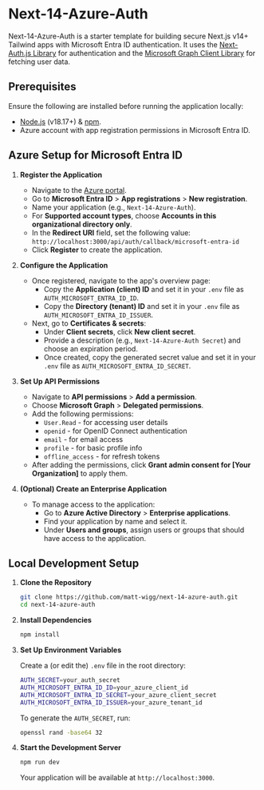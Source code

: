 # Next-14-Azure-Auth

Next-14-Azure-Auth is a starter template for building secure Next.js v14+ Tailwind apps with Microsoft Entra ID authentication. It uses the [Next-Auth.js Library](https://next-auth.js.org/) for authentication and the [Microsoft Graph Client Library](https://github.com/microsoftgraph/msgraph-sdk-javascript) for fetching user data.

## Prerequisites

Ensure the following are installed before running the application locally:

- [Node.js](https://nodejs.org/) (v18.17+) & [npm](https://www.npmjs.com/).
- Azure account with app registration permissions in Microsoft Entra ID.

## Azure Setup for Microsoft Entra ID

1. **Register the Application**

   - Navigate to the [Azure portal](https://portal.azure.com/).
   - Go to **Microsoft Entra ID** > **App registrations** > **New registration**.
   - Name your application (e.g., `Next-14-Azure-Auth`).
   - For **Supported account types**, choose **Accounts in this organizational directory only**.
   - In the **Redirect URI** field, set the following value:  
     `http://localhost:3000/api/auth/callback/microsoft-entra-id`
   - Click **Register** to create the application.

2. **Configure the Application**

   - Once registered, navigate to the app's overview page:
     - Copy the **Application (client) ID** and set it in your `.env` file as `AUTH_MICROSOFT_ENTRA_ID_ID`.
     - Copy the **Directory (tenant) ID** and set it in your `.env` file as `AUTH_MICROSOFT_ENTRA_ID_ISSUER`.
   - Next, go to **Certificates & secrets**:
     - Under **Client secrets**, click **New client secret**.
     - Provide a description (e.g., `Next-14-Azure-Auth Secret`) and choose an expiration period.
     - Once created, copy the generated secret value and set it in your `.env` file as `AUTH_MICROSOFT_ENTRA_ID_SECRET`.

3. **Set Up API Permissions**

   - Navigate to **API permissions** > **Add a permission**.
   - Choose **Microsoft Graph** > **Delegated permissions**.
   - Add the following permissions:
     - `User.Read` - for accessing user details
     - `openid` - for OpenID Connect authentication
     - `email` - for email access
     - `profile` - for basic profile info
     - `offline_access` - for refresh tokens
   - After adding the permissions, click **Grant admin consent for [Your Organization]** to apply them.

4. **(Optional) Create an Enterprise Application**

   - To manage access to the application:
     - Go to **Azure Active Directory** > **Enterprise applications**.
     - Find your application by name and select it.
     - Under **Users and groups**, assign users or groups that should have access to the application.

## Local Development Setup

1. **Clone the Repository**

   ```bash
   git clone https://github.com/matt-wigg/next-14-azure-auth.git
   cd next-14-azure-auth
   ```

2. **Install Dependencies**

   ```bash
   npm install
   ```

3. **Set Up Environment Variables**

   Create a (or edit the) `.env` file in the root directory:

   ```bash
   AUTH_SECRET=your_auth_secret
   AUTH_MICROSOFT_ENTRA_ID_ID=your_azure_client_id
   AUTH_MICROSOFT_ENTRA_ID_SECRET=your_azure_client_secret
   AUTH_MICROSOFT_ENTRA_ID_ISSUER=your_azure_tenant_id
   ```

   To generate the `AUTH_SECRET`, run:

   ```bash
   openssl rand -base64 32
   ```

4. **Start the Development Server**

   ```bash
   npm run dev
   ```

   Your application will be available at `http://localhost:3000`.
